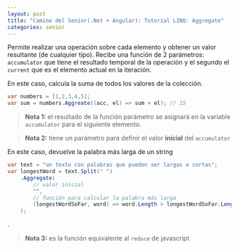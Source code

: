 ```yaml
---
layout: post
title: "Camino del Senior(.Net + Angular): Tutorial LINQ: Aggregate"
categories: senior
---
```


Permite realizar una operación sobre cada <!--more-->elemento y obtener un valor resultante (de cualquier tipo). Recibe una función de 2 parámetros: `accumulator` que tiene el resultado temporal de la operación y el segundo el `current` que es el elemento actual en la iteración.

En este caso, calcula la suma de todos los valores de la colección.
```csharp
var numbers = [1,2,3,4,5];
var sum = numbers.Aggreate((acc, el) => sum + el); // 15
```

> **Nota 1:** el resultado de la función parámetro se asignará en la variable `accumulator` para el siguiente elemento.

> **Nota 2:** tiene un parámetro para definir el valor **inicial** del `accumulator`

En este caso, devuelve la palabra más larga de un string


```csharp
var text = "un texto con palabras que pueden ser largas o cortas";
var longestWord = text.Split(" ")
    .Aggregate(
        // valor inicial
        "",
        // función para calcular la palabra más larga
        (longestWordSoFar, word) => word.Length > longestWordSoFar.Length ? word : longestWordSoFar 
    );
```
.
> **Nota 3:** es la función equivalente al `reduce` de javascript